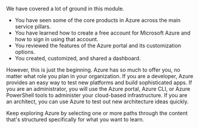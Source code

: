 We have covered a lot of ground in this module. 

- You have seen some of the core products in Azure across the main service pillars.
- You have learned how to create a free account for Microsoft Azure and how to sign in using that account. 
- You reviewed the features of the Azure portal and its customization options. 
- You created, customized, and shared a dashboard.

However, this is just the beginning. Azure has so much to offer you, no matter what role you plan in your organization. If you are a developer, Azure provides an easy way to test new platforms and build sophisticated apps. If you are an administrator, you will use the Azure portal, Azure CLI, or Azure PowerShell tools to administer your cloud-based infrastructure. If you are an architect, you can use Azure to test out new architecture ideas quickly.

Keep exploring Azure by selecting one or more paths through the content that's structured specifically for what you want to learn.